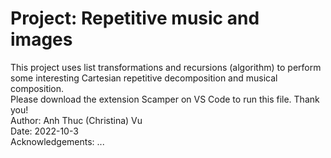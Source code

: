 # Project: Repetitive music and images

  This project uses list transformations and recursions (algorithm) to perform some interesting Cartesian repetitive decomposition and musical composition. <br>
  Please download the extension Scamper on VS Code to run this file. Thank you! <br>
  Author: Anh Thuc (Christina) Vu <br>
  Date: 2022-10-3 <br> 
  Acknowledgements: ... <br>

